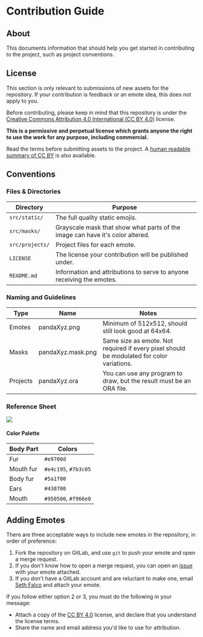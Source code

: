# Contribution Guide

## About

This documents information that should help you get started in contributing to the project, such as project conventions.

## License

This section is only relevant to submissions of new assets for the repository. If your contribution is feedback or an emote idea, this does not apply to you.

Before contributing, please keep in mind that this repository is under the [Creative Commons Attribution 4.0 International (CC BY 4.0)](https://creativecommons.org/licenses/by/4.0/legalcode) license.

**This is a permissive and perpetual license which grants anyone the right to use the work for any purpose, including commercial.**

Read the terms before submitting assets to the project. A [human readable summary of CC BY](https://creativecommons.org/licenses/by/4.0/) is also available.

## Conventions

### Files & Directories

| Directory | Purpose |
|---|---|
| `src/static/` | The full quality static emojis. |
| `src/masks/` | Grayscale mask that show what parts of the image can have it's color altered. |
| `src/projects/` | Project files for each emote. |
| `LICENSE` | The license your contribution will be published under. |
| `README.md` | Information and attributions to serve to anyone receiving the emotes. |

### Naming and Guidelines

| Type | Name | Notes |
|---|---|---|
| Emotes | pandaXyz.png | Minimum of 512x512, should still look good at 64x64. |
| Masks | pandaXyz.mask.png | Same size as emote. Not required if every pixel should be modulated for color variations. |
| Projects | pandaXyz.ora | You can use any program to draw, but the result must be an ORA file. |

### Reference Sheet

![](./assets/reference.png)

#### Color Palette

| Body Part | Colors |
|---|---|
| Fur | `#e9700d` |
| Mouth fur | `#e4c195`, `#7b3c05` |
| Body fur | `#5a1f00` |
| Ears | `#430700` |
| Mouth | `#950500`, `#f966e0` |

## Adding Emotes

There are three acceptable ways to include new emotes in the repository, in order of preference:

1. Fork the repository on GitLab, and use `git` to push your emote and open a merge request.
1. If you don't know how to open a merge request, you can open an [issue](https://gitlab.com/SethFalco/red-panda-emotes/issues) with your emote attached.
1. If you don't have a GitLab account and are reluctant to make one, email [Seth Falco](mailto:seth@falco.fun) and attach your emote.

If you follow either option 2 or 3, you must do the following in your message:

* Attach a copy of the [CC BY 4.0](https://creativecommons.org/licenses/by/4.0/) license, and declare that you understand the license terms.
* Share the name and email address you'd like to use for attribution.
